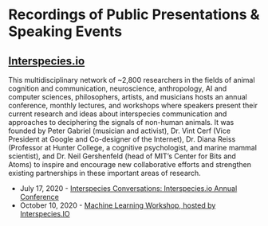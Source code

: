# Recordings of Public Presentations & Speaking Events 

## [Interspecies.io](https://www.interspecies.io/)

This multidisciplinary network of ~2,800 researchers in the fields of animal cognition and communication, neuroscience, anthropology, AI and computer sciences, philosophers, artists, and musicians hosts an annual conference, monthly lectures, and workshops where speakers present their current research and ideas about interspecies communication and approaches to deciphering the signals of non-human animals. It was founded by Peter Gabriel (musician and activist), Dr. Vint Cerf (Vice President at Google and Co-designer of the Internet), Dr. Diana Reiss (Professor at Hunter College, a cognitive psychologist, and marine mammal scientist), and Dr. Neil Gershenfeld (head of MIT’s Center for Bits and Atoms) to inspire and encourage new collaborative efforts and strengthen existing partnerships in these important areas of research.

- July 17, 2020 - [Interspecies Conversations: Interspecies.io Annual Conference](07.17.2021_interspeciesio-closeddoor-workshop.md)
- October 10, 2020 - [Machine Learning Workshop, hosted by Interspecies.IO](2020-10-10.interspeciesio-ml-workshop.md)
